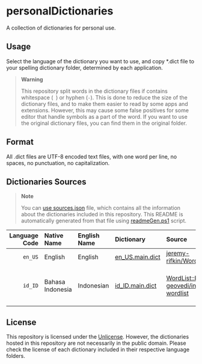 <!-- markdownlint-disable MD038 -->
# personalDictionaries

A collection of dictionaries for personal use.

## Usage

Select the language of the dictionary you want to use, and copy *.dict file to your spelling dictionary folder, determined by each application.

> **Warning**
>
> This repository split words in the dictionary files if contains whitespace (`` ``) or hyphen (`-`).
> This is done to reduce the size of the dictionary files, and to make them easier to read by some apps and extensions.
> However, this may cause some false positives for some editor that handle symbols as a part of the word.
> If you want to use the original dictionary files, you can find them in the original folder.

## Format

All .dict files are UTF-8 encoded text files, with one word per line, no spaces, no punctuation, no capitalization.

## Dictionaries Sources

> **Note**
>
> You can [use sources.json](sources.json) file, which contains all the information about the dictionaries included in this repository. This README is automatically generated from that file using [readmeGen.ps1](readmeGen.ps1) script.

| Language Code | Native Name | English Name | Dictionary | Source | License | Notes |
| ------------: | :----------- | :---------- | :--------- | :----- | :------ | :---- |
| `en_US` | English | English | [en_US.main.dict](en_US/en_US.main.dict) | [jeremy-rifkin/Wordlist](https://github.com/jeremy-rifkin/Wordlist) | [MIT](https://spdx.org/licenses/MIT.html) |  |
| `id_ID` | Bahasa Indonesia | Indonesian | [id_ID.main.dict](id_ID/id_ID.main.dict) | [WordList::ID::KBBI](https://github.com/perlancar/perl-WordList-ID-KBBI), [geovedi/indonesian-wordlist](https://github.com/geovedi/indonesian-wordlist) | **WordList::ID::KBBI**: [Artistic-1.0](https://spdx.org/licenses/Artistic-1.0.html) and [GPL-1.0-or-later](https://spdx.org/licenses/GPL-1.0-or-later.html), **geovedi/indonesian-wordlist**: [CC0](https://spdx.org/licenses/CC0.html) |  |

## License

This repository is licensed under the [Unlicense](http://unlicense.org/). However, the dictionaries hosted in this repository are not necessarily in the public domain. Please check the license of each dictionary included in their respective language folders.
